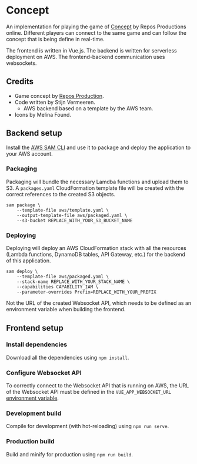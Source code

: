 # Concept

An implementation for playing the game of [Concept](https://concept-the-game.com/) by Repos Productions online. Different players can connect to the same game and can follow the concept that is being define in real-time.
 
The frontend is written in Vue.js. The backend is written for serverless deployment on AWS. The frontend-backend communication uses websockets.

## Credits
- Game concept by [Repos Production](https://rprod.com/).
- Code written by Stijn Vermeeren.
  - AWS backend based on a template by the AWS team.
- Icons by Melina Found.

## Backend setup

Install the [AWS SAM CLI](https://docs.aws.amazon.com/serverless-application-model/latest/developerguide/serverless-sam-cli-install.html) and use it to package and deploy the application to your AWS account.

### Packaging
Packaging will bundle the necessary Lamdba functions and upload them to S3. A `packages.yaml` CloudFormation template file will be created with the correct references to the created S3 objects.

```
sam package \
    --template-file aws/template.yaml \
    --output-template-file aws/packaged.yaml \
    --s3-bucket REPLACE_WITH_YOUR_S3_BUCKET_NAME
```


### Deploying
Deploying will deploy an AWS CloudFormation stack with all the resources (Lambda functions, DynamoDB tables, API Gateway, etc.) for the backend of this application.

```
sam deploy \
    --template-file aws/packaged.yaml \
    --stack-name REPLACE_WITH_YOUR_STACK_NAME \
    --capabilities CAPABILITY_IAM \
    --parameter-overrides Prefix=REPLACE_WITH_YOUR_PREFIX
```

Not the URL of the created Websocket API, which needs to be defined as an environment variable when building the frontend.

## Frontend setup

### Install dependencies

Download all the dependencies using `npm install`.

### Configure Websocket API

To correctly connect to the Websocket API that is running on AWS, the URL of the Websocket API must be defined in the `VUE_APP_WEBSOCKET_URL` [environment variable](https://cli.vuejs.org/guide/mode-and-env.html).

### Development build

Compile for development (with hot-reloading) using `npm run serve`.

### Production build

Build and minify for production using `npm run build`.
